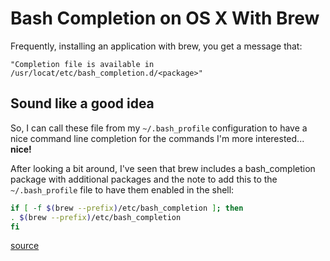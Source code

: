 # Bash Completion on OS X With Brew

Frequently, installing an application with brew, you get a message that:

    "Completion file is available in /usr/locat/etc/bash_completion.d/<package>"

## Sound like a good idea

So, I can call these file from my `~/.bash_profile` configuration to have a nice
command line completion for the commands I'm more interested... **nice!**

After looking a bit around, I've seen that brew includes a bash_completion package
with additional packages and the note to add this to the `~/.bash_profile` file to
have them enabled in the shell:

```bash
if [ -f $(brew --prefix)/etc/bash_completion ]; then
. $(brew --prefix)/etc/bash_completion
fi
```

[source](http://davidalger.com/development/bash-completion-on-os-x-with-brew/)
